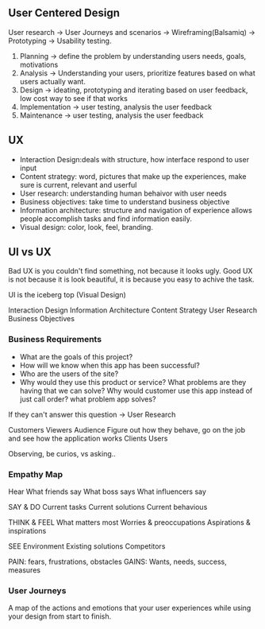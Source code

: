 ## User Centered Design

User research -> User Journeys and scenarios -> Wireframing(Balsamiq) -> Prototyping -> Usability testing. 

1. Planning -> define the problem by understanding users needs, goals, motivations
2. Analysis -> Understanding your users, prioritize features based on what users actually want. 
3. Design -> ideating, prototyping and iterating based on user feedback, low cost way to see if that works
4. Implementation -> user testing, analysis the user feedback
5. Maintenance -> user testing, analysis the user feedback

## UX

- Interaction Design:deals with structure, how interface respond to user input 
- Content strategy: word, pictures that make up the experiences, make sure is current, relevant and userful
- User research: understanding human behaivor with user needs
- Business objectives: take time to understand business objective
- Information architecture: structure and navigation of experience allows people accomplish tasks and find information easily.
- Visual design: color, look, feel, branding. 


## UI vs UX

Bad UX is you couldn't find something, not because it looks ugly. 
Good UX is not because it is look beautiful, it is because you easy to achive the task.

UI is the iceberg top (Visual Design)

Interaction Design
Information Architecture
Content Strategy
User Research
Business Objectives


### Business Requirements
- What are the goals of this project?
- How will we know when this app has been successful?
- Who are the users of the site?
- Why would they use this product or service? What problems are they having that we can solve?
  Why would customer use this app instead of just call order? what problem app solves?

If they can't answer this question -> User Research

Customers
Viewers
Audience   Figure out how they behave, go on the job and see how the application works
Clients
Users

Observing, be curios, vs asking..

### Empathy Map

Hear
What friends say
What boss says
What influencers say

SAY & DO
Current tasks
Current solutions
Current behavious

THINK & FEEL 
What matters most
Worries & preoccupations
Aspirations & inspirations

SEE
Environment
Existing solutions
Competitors

PAIN: fears, frustrations, obstacles
GAINS: Wants, needs, success, measures

### User Journeys

A map of the actions and emotions that your user experiences while using your design from start to finish.










